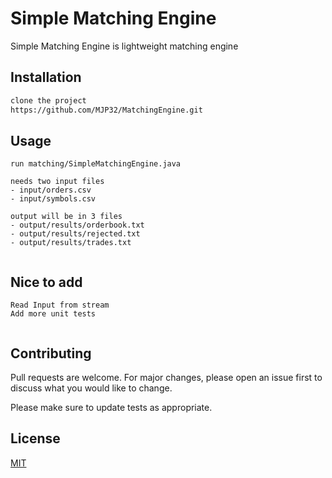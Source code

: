 # Simple Matching Engine

Simple Matching Engine is lightweight matching engine

## Installation


```bash
clone the project
https://github.com/MJP32/MatchingEngine.git
```

## Usage

```
run matching/SimpleMatchingEngine.java

needs two input files
- input/orders.csv
- input/symbols.csv

output will be in 3 files
- output/results/orderbook.txt
- output/results/rejected.txt
- output/results/trades.txt


```
## Nice to add
```
Read Input from stream
Add more unit tests


```

## Contributing
Pull requests are welcome. For major changes, please open an issue first to discuss what you would like to change.

Please make sure to update tests as appropriate.

## License
[MIT](https://choosealicense.com/licenses/mit/)
